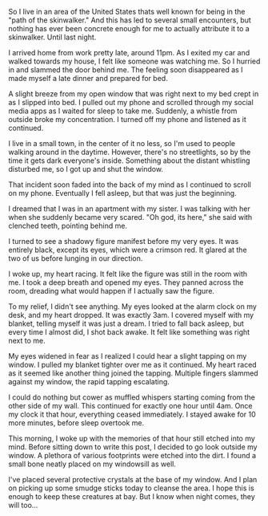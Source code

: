 So I live in an area of the United States thats well known for being in the "path of the skinwalker." And this has led to several small encounters, but nothing has ever been concrete enough for me to actually attribute it to a skinwalker. Until last night.   
  
I arrived home from work pretty late, around 11pm. As I exited my car and walked towards my house, I felt like someone was watching me. So I hurried in and slammed the door behind me. The feeling soon disappeared as I made myself a late dinner and prepared for bed.  
  
A slight breeze from my open window that was right next to my bed crept in as I slipped into bed. I pulled out my phone and scrolled through my social media apps as I waited for sleep to take me. Suddenly, a whistle from outside broke my concentration. I turned off my phone and listened as it continued.   
  
I live in a small town, in the center of it no less, so I'm used to people walking around in the daytime. However, there's no streetlights, so by the time it gets dark everyone's inside. Something about the distant whistling disturbed me, so I got up and shut the window.  
  
That incident soon faded into the back of my mind as I continued to scroll on my phone. Eventually I fell asleep, but that was just the beginning.   
  
I dreamed that I was in an apartment with my sister. I was talking with her when she suddenly became very scared. "Oh god, its here," she said with clenched teeth, pointing behind me.   
  
I turned to see a shadowy figure manifest before my very eyes. It was entirely black, except its eyes, which were a crimson red. It glared at the two of us before lunging in our direction.   
  
I woke up, my heart racing. It felt like the figure was still in the room with me. I took a deep breath and opened my eyes. They panned across the room, dreading what would happen if I actually saw the figure.   
  
To my relief, I didn't see anything. My eyes looked at the alarm clock on my desk, and my heart dropped. It was exactly 3am. I covered myself with my blanket, telling myself it was just a dream. I tried to fall back asleep, but every time I almost did, I shot back awake. It felt like something was right next to me.   
  
My eyes widened in fear as I realized I could hear a slight tapping on my window. I pulled my blanket tighter over me as it continued. My heart raced as it seemed like another thing joined the tapping. Multiple fingers slammed against my window, the rapid tapping escalating.   
  
I could do nothing but cower as muffled whispers starting coming from the other side of my wall. This continued for exactly one hour until 4am. Once my clock it that hour, everything ceased immediately. I stayed awake for 10 more minutes, before sleep overtook me.  
  
This morning, I woke up with the memories of that hour still etched into my mind. Before sitting down to write this post, I decided to go look outside my window. A plethora of various footprints were etched into the dirt. I found a small bone neatly placed on my windowsill as well.   
  
I've placed several protective crystals at the base of my window. And I plan on picking up some smudge sticks today to cleanse the area. I hope this is enough to keep these creatures at bay. But I know when night comes, they will too...